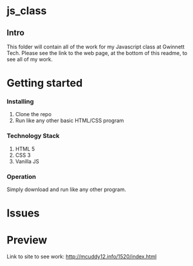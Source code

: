 # js_class
## Intro

This folder will contain all of the work for my Javascript class at Gwinnett Tech. Please see the link to the web page, at the bottom of this readme, to see all of my work.

# Getting started
### Installing

1. Clone the repo
2. Run like any other basic HTML/CSS program

### Technology Stack

1. HTML 5
2. CSS 3
3. Vanilla JS

### Operation

Simply download and run like any other program. 

# Issues


# Preview

Link to site to see work: http://mcuddy12.info/1520/index.html